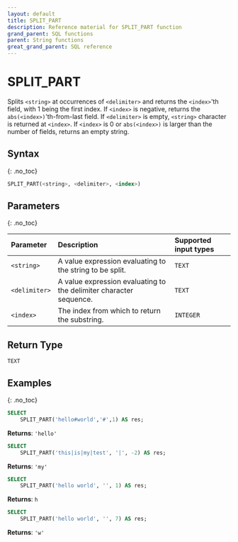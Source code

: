 ```yaml
---
layout: default
title: SPLIT_PART
description: Reference material for SPLIT_PART function
grand_parent: SQL functions
parent: String functions
great_grand_parent: SQL reference
---
```


# SPLIT_PART

Splits `<string>` at occurrences of `<delimiter>` and returns the `<index>`'th field, with 1 being the first index.
If `<index>` is negative, returns the `abs(<index>)`'th-from-last field.
If `<delimiter>` is empty, `<string>` character is returned at `<index>`.
If `<index>` is 0 or `abs(<index>)` is larger than the number of fields, returns an empty string.

## Syntax
{: .no_toc}

```sql
SPLIT_PART(<string>, <delimiter>, <index>)
```

## Parameters 
{: .no_toc}

| Parameter     | Description                                                        | Supported input types |
| :------------ | :----------------------------------------------------------------- | :-------------------- |
| `<string>`    | A value expression evaluating to the string to be split.           | `TEXT`                |
| `<delimiter>` | A value expression evaluating to the delimiter character sequence. | `TEXT`                |
| `<index>`     | The index from which to return the substring.                      | `INTEGER`             |

## Return Type
`TEXT`

## Examples
{: .no_toc}

```sql
SELECT
	SPLIT_PART('hello#world','#',1) AS res;
```

**Returns**: `'hello'`

```sql
SELECT
	SPLIT_PART('this|is|my|test', '|', -2) AS res;
```

**Returns**: `'my'`

```sql
SELECT
	SPLIT_PART('hello world', '', 1) AS res;
```

**Returns**: `h`

```sql
SELECT
	SPLIT_PART('hello world', '', 7) AS res;
```

**Returns**: `'w'`
